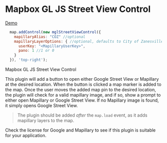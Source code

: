 # Mapbox GL JS Street View Control

[Demo](https://reyemtm.github.io/mglStreetViewControl/demo.html#16.8/39.940531/-82.012707)

```JavaScript
  map.addControl(new mglStreetViewControl({
    mapillaryAlias: "COZ" //optional
    mapillaryLayerOptions: { //optional, defaults to City of Zanesville uploaded images and panormamic set to on
      userKey: "<MapillaryUserKey>",
      pano: 1 //1 or 0
    }
  }), 'top-right');
```
Mapbox GL JS Street View Control

This plugin will add a button to open either Google Street View or Mapillary at the desired location. When the button is clicked a map marker is added to the map. Once the user moves the added map pin to the desired location, the plugin will check for a valid mapillary image, and if so, show a prompt to either open Mapillary or Google Street View. If no Mapillary image is found, it simply opens Google Street View.

> The plugin should be added *after* the `map.load` event, as it adds mapillary layers to the map.

Check the license for Google and Mapillary to see if this plugin is suitable for your application.
